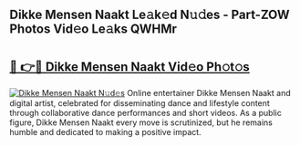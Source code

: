 ## Dikke Mensen Naakt Le𝚊k𝚎d N𝚞𝚍es - Part-ZOW Photos Vid𝚎o Le𝚊ks QWHMr

# <h2><a href="http://fb9lpd.evod.top/?m=Dikke+Mensen+Naakt">🔗 👉🔴 Dikke Mensen Naakt Vid𝚎o Ph𝚘t𝚘s</a></h2>

[![Dikke Mensen Naakt N𝚞d𝚎s](https://i.imgur.com/8V9OHl7.gif)](http://fb9lpd.evod.top/?m=Dikke+Mensen+Naakt)
Online entertainer Dikke Mensen Naakt and digital artist, celebrated for disseminating dance and lifestyle content through collaborative dance performances and short videos. As a public figure, Dikke Mensen Naakt every move is scrutinized, but he remains humble and dedicated to making a positive impact. 
